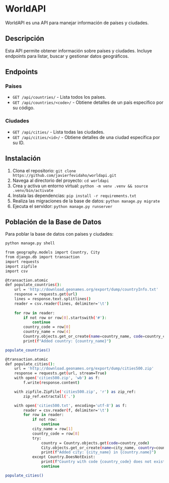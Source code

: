 # WorldAPI

WorldAPI es una API para manejar información de países y ciudades.

## Descripción

Esta API permite obtener información sobre países y ciudades. Incluye endpoints para listar, buscar y gestionar datos geográficos.

## Endpoints

### Países

- `GET /api/countries/` - Lista todos los países.
- `GET /api/countries/<code>/` - Obtiene detalles de un país específico por su código.

### Ciudades

- `GET /api/cities/` - Lista todas las ciudades.
- `GET /api/cities/<id>/` - Obtiene detalles de una ciudad específica por su ID.

## Instalación

1. Clona el repositorio: `git clone https://github.com/javierfevidaho/worldapi.git`
2. Navega al directorio del proyecto: `cd worldapi`
3. Crea y activa un entorno virtual: `python -m venv .venv && source .venv/bin/activate`
4. Instala las dependencias: `pip install -r requirements.txt`
5. Realiza las migraciones de la base de datos: `python manage.py migrate`
6. Ejecuta el servidor: `python manage.py runserver`

## Población de la Base de Datos

Para poblar la base de datos con países y ciudades:

```bash
python manage.py shell

from geography.models import Country, City
from django.db import transaction
import requests
import zipfile
import csv

@transaction.atomic
def populate_countries():
    url = 'http://download.geonames.org/export/dump/countryInfo.txt'
    response = requests.get(url)
    lines = response.text.splitlines()
    reader = csv.reader(lines, delimiter='\t')
    
    for row in reader:
        if not row or row[0].startswith('#'):
            continue
        country_code = row[0]
        country_name = row[4]
        Country.objects.get_or_create(name=country_name, code=country_code)
        print(f"Added country: {country_name}")

populate_countries()

@transaction.atomic
def populate_cities():
    url = 'http://download.geonames.org/export/dump/cities500.zip'
    response = requests.get(url, stream=True)
    with open('cities500.zip', 'wb') as f:
        f.write(response.content)

    with zipfile.ZipFile('cities500.zip', 'r') as zip_ref:
        zip_ref.extractall('.')

    with open('cities500.txt', encoding='utf-8') as f:
        reader = csv.reader(f, delimiter='\t')
        for row in reader:
            if not row:
                continue
            city_name = row[1]
            country_code = row[8]
            try:
                country = Country.objects.get(code=country_code)
                City.objects.get_or_create(name=city_name, country=country)
                print(f"Added city: {city_name} in {country.name}")
            except Country.DoesNotExist:
                print(f"Country with code {country_code} does not exist.")
                continue

populate_cities()
